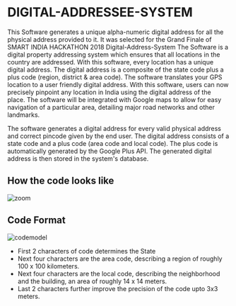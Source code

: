# DIGITAL-ADDRESSEE-SYSTEM
This Software generates a unique alpha-numeric digital address for all the physical address provided to it. It was selected for the Grand Finale of SMART INDIA HACKATHON 2018
Digital-Address-System
The Software is a digital property addressing system which ensures that all locations in the country are addressed. With this software, every location has a unique digital address. The digital address is a composite of the state code plus a plus code (region, district & area code). The software translates your GPS location to a user friendly digital address. With this software, users can now precisely pinpoint any location in India using the digital address of the place. The software will be integrated with Google maps to allow for easy navigation of a particular area, detailing major road networks and other landmarks.

The software generates a digital address for every valid physical address and correct pincode given by the end user. The digital address consists of a state code and a plus code (area code and local code). The plus code is automatically generated by the Google Plus API. The generated digital address is then stored in the system's database.

## How the code looks like
![zoom](https://user-images.githubusercontent.com/28597524/39563189-bf9e066e-4ecc-11e8-9b4d-10575f1bec9d.gif)

## Code Format
![codemodel](https://user-images.githubusercontent.com/28597524/39563464-f0f28324-4ecd-11e8-910b-ffd66822121b.png "Unique Digital Address Generated")

* First 2 characters of code determines the State
* Next four characters are the area code, describing a region of roughly 100 x 100 kilometers.
* Next four characters are the local code, describing the neighborhood and the building, an area of roughly 14 x 14 meters.
* Last 2 characters further improve the precision of the code upto 3x3 meters.